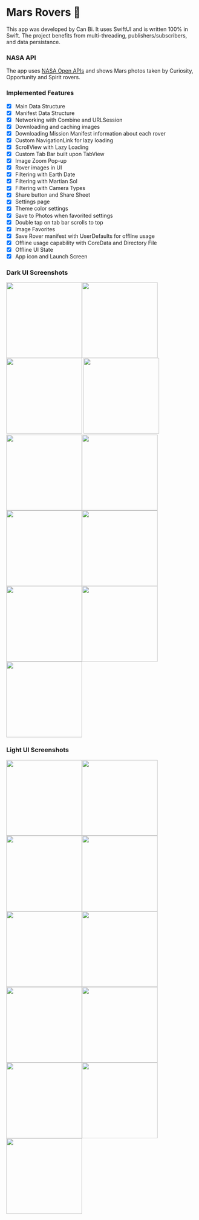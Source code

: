 # Mars Rovers 🚀
This app was developed by Can Bi. It uses SwiftUI and is written 100% in Swift. The project benefits from multi-threading, publishers/subscribers, and data persistance.

### NASA API
The app uses [NASA Open APIs](https://api.nasa.gov/index.html#browseAPI) and shows Mars photos taken by Curiosity, Opportunity and Spirit rovers. 

### Implemented Features
- [x]  Main Data Structure
- [x]  Manifest Data Structure
- [x]  Networking with Combine and URLSession
- [x]  Downloading and caching images
- [x]  Downloading Mission Manifest information about each rover
- [x]  Custom NavigationLink for lazy loading
- [x]  ScrollView with Lazy Loading
- [x]  Custom Tab Bar built upon TabView
- [x]  Image Zoom Pop-up
- [x]  Rover images in UI
- [x]  Filtering with Earth Date
- [x]  Filtering with Martian Sol
- [x]  Filtering with Camera Types
- [x]  Share button and Share Sheet
- [x]  Settings page
- [x]  Theme color settings
- [x]  Save to Photos when favorited settings
- [x]  Double tap on tab bar scrolls to top
- [x]  Image Favorites
- [x]  Save Rover manifest with UserDefaults for offline usage 
- [x]  Offline usage capability with CoreData and Directory File
- [x]  Offline UI State
- [x]  App icon and Launch Screen

### Dark UI Screenshots
<img src="Screenshots/dark1.png" width="200"/><img src="Screenshots/dark2.png" width="200"/><img src="Screenshots/dark3.png" width="200"/> <img src="Screenshots/dark4.png" width="200"/><img src="Screenshots/dark5.png" width="200"/><img src="Screenshots/dark6.png" width="200"/><img src="Screenshots/dark7.png" width="200"/><img src="Screenshots/dark8.png" width="200"/><img src="Screenshots/dark9.png" width="200"/><img src="Screenshots/dark10.png" width="200"/><img src="Screenshots/dark11.png" width="200"/> 
### Light UI Screenshots
<img src="Screenshots/light1.png" width="200"/><img src="Screenshots/light2.png" width="200"/><img src="Screenshots/light3.png" width="200"/><img src="Screenshots/light4.png" width="200"/><img src="Screenshots/light5.png" width="200"/><img src="Screenshots/light6.png" width="200"/><img src="Screenshots/light7.png" width="200"/><img src="Screenshots/light8.png" width="200"/><img src="Screenshots/light9.png" width="200"/><img src="Screenshots/light10.png" width="200"/><img src="Screenshots/light11.png" width="200"/>
